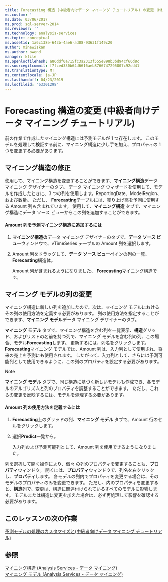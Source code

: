 ```yaml
---
title: Forecasting 構造 (中級者向けデータ マイニング チュートリアル) の変更 |Microsoft Docs
ms.custom: ''
ms.date: 03/06/2017
ms.prod: sql-server-2014
ms.reviewer: ''
ms.technology: analysis-services
ms.topic: conceptual
ms.assetid: 1a6c138e-643b-4ae6-ad08-93631f149c20
author: minewiskan
ms.author: owend
manager: kfile
ms.openlocfilehash: a86ddf0a715fc3a2313f555e898b3bd94cf66d8c
ms.sourcegitcommit: f7fced330b64d6616aeb8766747295807c92dd41
ms.translationtype: MT
ms.contentlocale: ja-JP
ms.lasthandoff: 04/23/2019
ms.locfileid: "63301298"
---
```

# <a name="modifying-the-forecasting-structure-intermediate-data-mining-tutorial"></a>Forecasting 構造の変更 (中級者向けデータ マイニング チュートリアル)
  前の作業で作成したマイニング構造には予測モデルが 1 つ存在します。 このモデルを処理して検証する前に、マイニング構造に少し手を加え、プロパティの 1 つを変更する必要があります。  
  
## <a name="modifying-the-mining-structure"></a>マイニング構造の修正  
 使用して、マイニング構造を変更することができます、**マイニング構造**データ マイニング デザイナーのタブ。 データ マイニング ウィザードを使用して、モデルを作成したときに、3 つの列を使用します。ReportingDate、ModelRegion、および数量。 ただし、 **Forecasting**テーブルには、売り上げ高を予測に使用する Amount 列も含まれています。 使用して、**マイニング構造** タブで、マイニング構造にデータ ソース ビューからこの列を追加することができます。  
  
#### <a name="to-add-the-amount-column-to-the-forecasting-mining-structure"></a>Amount 列を予測マイニング構造に追加するには  
  
1.  **マイニング構造の**データ マイニング デザイナーのタブで、**データ ソース ビュー**ウィンドウで、vTimeSeries テーブルの Amount 列を選択します。  
  
2.  Amount 列をドラッグして、**データ ソース ビュー**ペインの列の一覧、 **Forecasting**構造体。  
  
     Amount 列が含まれるようになりました、 **Forecasting**マイニング構造です。  
  
## <a name="modifying-the-columns-in-the-mining-model"></a>マイニング モデルの列の変更  
 マイニング構造に新しい列を追加したので、次は、マイニング モデルにおけるその列の使用方法を定義する必要があります。 列の使用方法を指定することができます、**マイニング モデル**データ マイニング デザイナーのタブ。  
  
 **マイニング モデル** タブで、マイニング構造を含む列を一覧表示、**構造**グリッド、およびリストの名前を持つ列で、マイニング モデルを含む列の列、この場合、モデル**Forecasting**します。 更新するには、列名をクリックします。 **Forecasting**マイニング モデルでは、Amount 列は、入力列として使用され、将来の売上を予測にも使用されます。 したがって、入力列として、さらには予測可能列として使用できるように、この列のプロパティを設定する必要があります。  
  
> [!NOTE]  
>  **マイニング モデル** タブで、同じ構造に基づく新しいモデルも作成でき、各モデルのアルゴリズムと列のプロパティを調整することができます。 ただし、これらの変更を反映するには、モデルを処理する必要があります。  
  
#### <a name="to-define-how-the-amount-column-will-be-used"></a>Amount 列の使用方法を定義するには  
  
1.  **Forecasting**上のグリッドの列、**マイニング モデル** タブで、Amount 行のセルをクリックします。  
  
2.  選択**Predict**一覧から。  
  
     入力列および予測可能列として、Amount 列を使用できるようになりました。  
  
 列を選択して開く操作により、個々 の列のプロパティを変更することも、**プロパティ**ウィンドウ。 開くには、**プロパティ**ウィンドウで、列名を右クリックし、**プロパティ**します。 各モデルの列内でプロパティを変更する場合は、そのモデルのプロパティのみを変更できます。 ただし、内のプロパティを変更すると、**構造**列で、変更は、構造に関連付けられているすべてのモデルに影響します。 モデルまたは構造に変更を加えた場合は、必ず再処理して影響を確認する必要があります。  
  
## <a name="next-task-in-lesson"></a>このレッスンの次の作業  
 [予測モデルの処理のカスタマイズと&#40;中級者向けデータ マイニング チュートリアル&#41;](../../2014/tutorials/customize-process-forecasting-model-intermediate-data-mining-tutorial.md)  
  
## <a name="see-also"></a>参照  
 [マイニング構造 &#40;Analysis Services - データ マイニング&#41;](../../2014/analysis-services/data-mining/mining-structures-analysis-services-data-mining.md)   
 [マイニング モデル (Analysis Services - データ マイニング)](../../2014/analysis-services/data-mining/mining-models-analysis-services-data-mining.md)  
  
  
